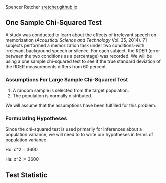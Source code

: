 
Spencer Retcher
[sretcher.github.io](https://github.com/sretcher/sretcher.github.io)

## One Sample Chi-Squared Test
A study was conducted to learn about the effects of irrelevant speech on memorization (*Acoustical Science and Technology* Vol. 35, 2014). 71 subjects performed a memorization task under two conditions-with irrelevant background speech or silence. For each subject, the RDER (error between the two conditions as a percentage) was recorded. We will be using a one sample chi-squared test to see if the true standard deviation of the RDER measurements differs from 60 percent.

### Assumptions For Large Sample Chi-Squared Test

1. A random sample is selected from the target population.
2. The population is normally distributed.

We will assume that the assumptions have been fulfilled for this problem.

### Formulating Hypotheses

Since the chi-squared test is used primarily for inferences about a population variance, we will need to to write our hypotheses in terms of population variance. 

Ho: σ^2 = 3600

Ha: σ^2 != 3600

## Test Statistic






